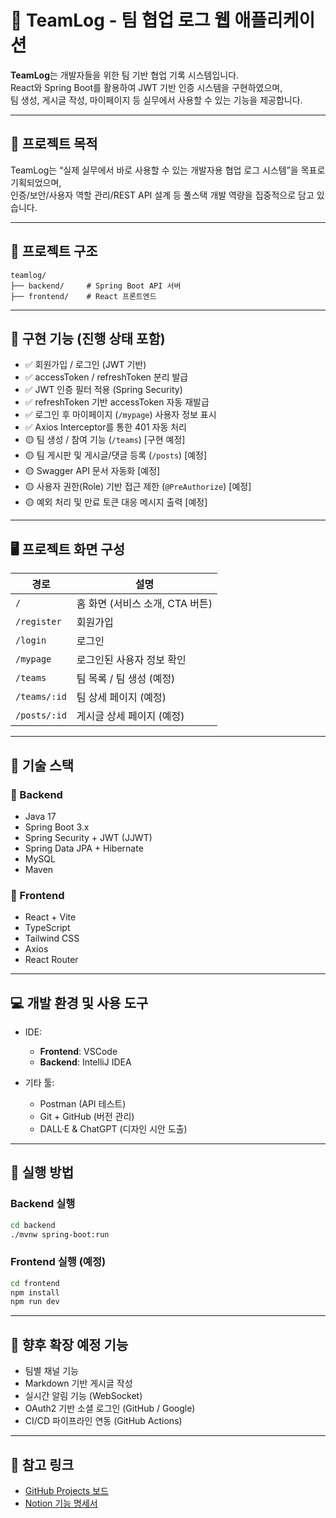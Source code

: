 # 📝 TeamLog - 팀 협업 로그 웹 애플리케이션

**TeamLog**는 개발자들을 위한 팀 기반 협업 기록 시스템입니다.  
React와 Spring Boot를 활용하여 JWT 기반 인증 시스템을 구현하였으며,  
팀 생성, 게시글 작성, 마이페이지 등 실무에서 사용할 수 있는 기능을 제공합니다.

---

## 🎯 프로젝트 목적

TeamLog는 “실제 실무에서 바로 사용할 수 있는 개발자용 협업 로그 시스템”을 목표로 기획되었으며,  
인증/보안/사용자 역할 관리/REST API 설계 등 풀스택 개발 역량을 집중적으로 담고 있습니다.

---

## 📁 프로젝트 구조

```text
teamlog/
├── backend/     # Spring Boot API 서버
├── frontend/    # React 프론트엔드 
```

---

## 🚀 구현 기능 (진행 상태 포함)

- ✅ 회원가입 / 로그인 (JWT 기반)
- ✅ accessToken / refreshToken 분리 발급
- ✅ JWT 인증 필터 적용 (Spring Security)
- ✅ refreshToken 기반 accessToken 자동 재발급
- ✅ 로그인 후 마이페이지 (`/mypage`) 사용자 정보 표시
- ✅ Axios Interceptor를 통한 401 자동 처리
- 🟡 팀 생성 / 참여 기능 (`/teams`) [구현 예정]
- 🟡 팀 게시판 및 게시글/댓글 등록 (`/posts`) [예정]
- 🟡 Swagger API 문서 자동화 [예정]
- 🟡 사용자 권한(Role) 기반 접근 제한 (`@PreAuthorize`) [예정]
- 🟡 예외 처리 및 만료 토큰 대응 메시지 출력 [예정]

---

## 🖥️ 프로젝트 화면 구성

| 경로 | 설명 |
|------|------|
| `/` | 홈 화면 (서비스 소개, CTA 버튼) |
| `/register` | 회원가입 |
| `/login` | 로그인 |
| `/mypage` | 로그인된 사용자 정보 확인 |
| `/teams` | 팀 목록 / 팀 생성 (예정) |
| `/teams/:id` | 팀 상세 페이지 (예정) |
| `/posts/:id` | 게시글 상세 페이지 (예정) |


---

## 🧩 기술 스택

### 📌 Backend
- Java 17
- Spring Boot 3.x
- Spring Security + JWT (JJWT)
- Spring Data JPA + Hibernate
- MySQL
- Maven

### 📌 Frontend
- React + Vite
- TypeScript
- Tailwind CSS
- Axios
- React Router

---

## 💻 개발 환경 및 사용 도구

- IDE:  
  - **Frontend**: VSCode  
  - **Backend**: IntelliJ IDEA

- 기타 툴:  
  - Postman (API 테스트)  
  - Git + GitHub (버전 관리)  
  - DALL·E & ChatGPT (디자인 시안 도출)

---

## 🧪 실행 방법

### Backend 실행
```bash
cd backend
./mvnw spring-boot:run
```

### Frontend 실행 (예정)
```bash
cd frontend
npm install
npm run dev
```

---

## 📌 향후 확장 예정 기능

- 팀별 채널 기능
- Markdown 기반 게시글 작성
- 실시간 알림 기능 (WebSocket)
- OAuth2 기반 소셜 로그인 (GitHub / Google)
- CI/CD 파이프라인 연동 (GitHub Actions)

---

## 🔗 참고 링크

- [GitHub Projects 보드](https://github.com/jang1071/teamlog/projects)
- [Notion 기능 명세서](https://www.notion.so/1ea308a3731d808cb848dfadb85d0b36?v=1ea308a3731d80a0a3e6000cb54f02ea&p=1ea308a3731d80aeb639f6b4935e6862&pm=s)
